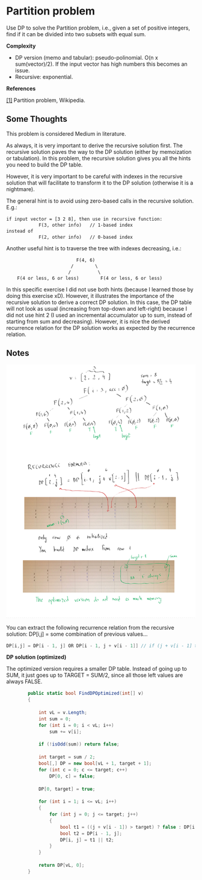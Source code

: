 ﻿# Partition problem

Use DP to solve the Partition problem, i.e., given a set of positive integers,
find if it can be divided into two subsets with equal sum.

__Complexity__
* DP version (memo and tabular): pseudo-polinomial. O(n x sum(vector)/2). If the input vector has high numbers this becomes an issue.
* Recursive: exponential.

__References__

[[1]](https://en.wikipedia.org/wiki/Partition_problem) Partition problem, Wikipedia.

## Some Thoughts
This problem is considered Medium in literature.

As always, it is very important to derive the recursive solution first.
The recursive solution paves the way to the DP solution (either by memoization or tabulation).
In this problem, the recursive solution gives you all the hints you need to build the DP table.

However, it is very important to be careful with indexes in the recursive solution that will 
facilitate to transform it to the DP solution (otherwise it is a nightmare).

The general hint is to avoid using zero-based calls in the recursive solution.
E.g.:

```
if input vector = [3 2 8], then use in recursive function:
            F(3, other info)   // 1-based index
instead of
            F(2, other info)   // 0-based index

```

Another useful hint is to traverse the tree with indexes decreasing, i.e.:

```
                          F(4, 6)
                        /        \
                       /          \
    F(4 or less, 6 or less)        F(4 or less, 6 or less)
```

In this specific exercise I did not use both hints (because I learned those by doing this exercise xD).
However, it illustrates the importance of the recursive solution to derive a correct DP solution.
In this case, the DP table will not look as usual (increasing from top-down and left-right) because
I did not use hint 2 (I used an incremental accumulator up to sum, instead of starting from sum and decreasing).
However, it is nice the derived recurrence relation for the DP solution works as expected by the recurrence relation.

## Notes

![Alt text](/PartitionSum/notes.png?raw=true "Notes")


You can extract the following recurrence relation from the recursive solution:
DP[i,j] = some combination of previous values...

```c#
DP[i,j] = DP[i - 1, j] OR DP[i - 1, j + v[i - 1]] // if (j + v[i - 1] > sum) just false
```

__DP solution (optimized)__

The optimized version requires a smaller DP table.
Instead of going up to SUM, it just goes up to TARGET = SUM/2, since all those left values are always FALSE.

```c#
        public static bool FindDPOptimized(int[] v)
        {

            int vL = v.Length;
            int sum = 0;
            for (int i = 0; i < vL; i++)
                sum += v[i];

            if (!isOdd(sum)) return false;

            int target = sum / 2;
            bool[,] DP = new bool[vL + 1, target + 1];
            for (int c = 0; c <= target; c++)
                DP[0, c] = false;

            DP[0, target] = true;

            for (int i = 1; i <= vL; i++)
            {
                for (int j = 0; j <= target; j++)
                {
                    bool t1 = ((j + v[i - 1]) > target) ? false : DP[i - 1, j + v[i - 1]];
                    bool t2 = DP[i - 1, j];
                    DP[i, j] = t1 || t2;
                }
            }

            return DP[vL, 0];
        }
```

